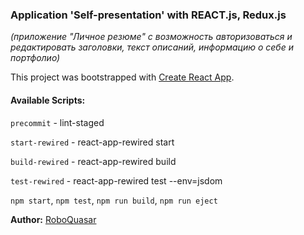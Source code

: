 ### Application 'Self-presentation' with REACT.js, Redux.js
*(приложение "Личное резюме" с возможность авторизоваться и редактировать заголовки, текст описаний, информацию о себе и портфолио)*

This project was bootstrapped with [Create React App](https://github.com/facebookincubator/create-react-app).

#### Available Scripts:

  `precommit` - lint-staged

  `start-rewired` - react-app-rewired start

  `build-rewired` - react-app-rewired build

  `test-rewired` - react-app-rewired test --env=jsdom


  `npm start`, `npm test`, `npm run build`, `npm run eject`

  **Author:** [RoboQuasar](https://github.com/RoboQuasar)

